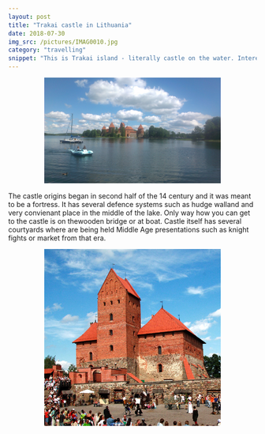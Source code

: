 ```yaml
---
layout: post
title: "Trakai castle in Lithuania"
date: 2018-07-30
img_src: /pictures/IMAG0010.jpg
category: "travelling"
snippet: "This is Trakai island - literally castle on the water. Interesting architecture and beatiful surroundings..."
---
```


<p align="center">
	<img src="/pictures/IMAG0010.jpg" alt="trakai_outside" style="width:71%; height:40%;">
</p>

<p>
	The castle origins began in second half of the 14 century and it was meant to be a fortress. It has several
	defence systems such as hudge walland and very convienant place in the middle of the lake. Only way how
	you can get to the castle is on thewooden bridge or at boat. Castle itself has several courtyards where
	are being held Middle Age presentations such as knight fights or market from that era. 
</p>

<p align="center">
	<img src="/pictures/pilis0001.jpg" alt="trakai_inside" style="width:71%; height:40%;">
</p>